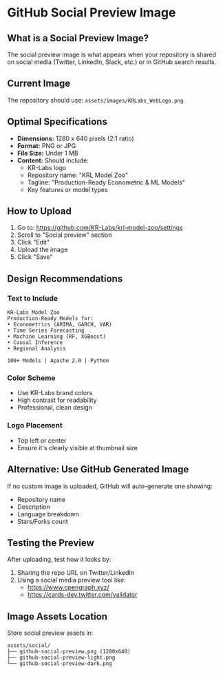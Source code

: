 # GitHub Social Preview Image

## What is a Social Preview Image?

The social preview image is what appears when your repository is shared on social media (Twitter, LinkedIn, Slack, etc.) or in GitHub search results.

## Current Image

The repository should use: `assets/images/KRLabs_WebLogo.png`

## Optimal Specifications

- **Dimensions:** 1280 x 640 pixels (2:1 ratio)
- **Format:** PNG or JPG
- **File Size:** Under 1 MB
- **Content:** Should include:
  - KR-Labs logo
  - Repository name: "KRL Model Zoo"
  - Tagline: "Production-Ready Econometric & ML Models"
  - Key features or model types

## How to Upload

1. Go to: https://github.com/KR-Labs/krl-model-zoo/settings
2. Scroll to "Social preview" section
3. Click "Edit"
4. Upload the image
5. Click "Save"

## Design Recommendations

### Text to Include
```
KR-Labs Model Zoo
Production-Ready Models for:
• Econometrics (ARIMA, GARCH, VAR)
• Time Series Forecasting
• Machine Learning (RF, XGBoost)
• Causal Inference
• Regional Analysis

100+ Models | Apache 2.0 | Python
```

### Color Scheme
- Use KR-Labs brand colors
- High contrast for readability
- Professional, clean design

### Logo Placement
- Top left or center
- Ensure it's clearly visible at thumbnail size

## Alternative: Use GitHub Generated Image

If no custom image is uploaded, GitHub will auto-generate one showing:
- Repository name
- Description
- Language breakdown
- Stars/Forks count

## Testing the Preview

After uploading, test how it looks by:
1. Sharing the repo URL on Twitter/LinkedIn
2. Using a social media preview tool like:
   - https://www.opengraph.xyz/
   - https://cards-dev.twitter.com/validator

## Image Assets Location

Store social preview assets in:
```
assets/social/
├── github-social-preview.png (1280x640)
├── github-social-preview-light.png
└── github-social-preview-dark.png
```
